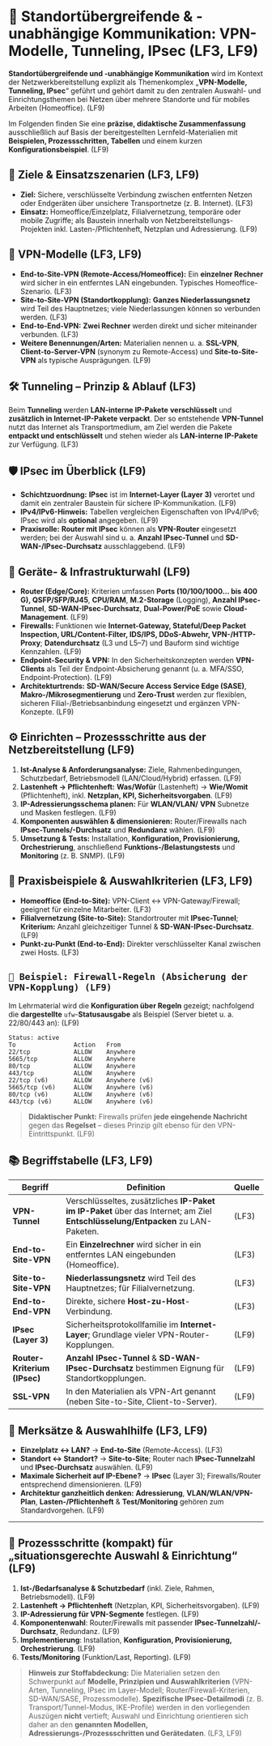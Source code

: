 # 🔗 Standortübergreifende & -unabhängige Kommunikation: VPN-Modelle, Tunneling, IPsec (LF3, LF9)

**Standortübergreifende und -unabhängige Kommunikation** wird im Kontext der Netzwerkbereitstellung explizit als Themenkomplex „**VPN-Modelle, Tunneling, IPsec**“ geführt und gehört damit zu den zentralen Auswahl- und Einrichtungsthemen bei Netzen über mehrere Standorte und für mobiles Arbeiten (Homeoffice). (LF9) 

Im Folgenden finden Sie eine **präzise, didaktische Zusammenfassung** ausschließlich auf Basis der bereitgestellten Lernfeld-Materialien mit **Beispielen, Prozessschritten, Tabellen** und einem kurzen **Konfigurationsbeispiel**. (LF9) 

## 🧭 Ziele & Einsatzszenarien (LF3, LF9)

* **Ziel:** Sichere, verschlüsselte Verbindung zwischen entfernten Netzen oder Endgeräten über unsichere Transportnetze (z. B. Internet). (LF3) 
* **Einsatz:** Homeoffice/Einzelplatz, Filialvernetzung, temporäre oder mobile Zugriffe; als Baustein innerhalb von Netzbereitstellungs-Projekten inkl. Lasten-/Pflichtenheft, Netzplan und Adressierung. (LF9) 

## 🧩 VPN-Modelle (LF3, LF9)

* **End-to-Site-VPN (Remote-Access/Homeoffice):** Ein **einzelner Rechner** wird sicher in ein entferntes LAN eingebunden. Typisches Homeoffice-Szenario. (LF3) 
* **Site-to-Site-VPN (Standortkopplung):** **Ganzes Niederlassungsnetz** wird Teil des Hauptnetzes; viele Niederlassungen können so verbunden werden. (LF3) 
* **End-to-End-VPN:** **Zwei Rechner** werden direkt und sicher miteinander verbunden. (LF3) 
* **Weitere Benennungen/Arten:** Materialien nennen u. a. **SSL-VPN**, **Client-to-Server-VPN** (synonym zu Remote-Access) und **Site-to-Site-VPN** als typische Ausprägungen. (LF9) 

## 🛠️ Tunneling – Prinzip & Ablauf (LF3)

Beim **Tunneling** werden **LAN-interne IP-Pakete** **verschlüsselt** und **zusätzlich in Internet-IP-Pakete verpackt**. Der so entstehende **VPN-Tunnel** nutzt das Internet als Transportmedium, am Ziel werden die Pakete **entpackt und entschlüsselt** und stehen wieder als **LAN-interne IP-Pakete** zur Verfügung. (LF3) 

## 🛡️ IPsec im Überblick (LF9)

* **Schichtzuordnung:** **IPsec** ist im **Internet-Layer (Layer 3)** verortet und damit ein zentraler Baustein für sichere IP-Kommunikation. (LF9) 
* **IPv4/IPv6-Hinweis:** Tabellen vergleichen Eigenschaften von IPv4/IPv6; IPsec wird als **optional** angegeben. (LF9) 
* **Praxisrolle:** **Router mit IPsec** können als **VPN-Router** eingesetzt werden; bei der Auswahl sind u. a. **Anzahl IPsec-Tunnel** und **SD-WAN-/IPsec-Durchsatz** ausschlaggebend. (LF9) 

## 🧱 Geräte- & Infrastrukturwahl (LF9)

* **Router (Edge/Core):** Kriterien umfassen **Ports (10/100/1000… bis 400 G), QSFP/SFP/RJ45**, **CPU/RAM**, **M.2-Storage** (Logging), **Anzahl IPsec-Tunnel**, **SD-WAN-IPsec-Durchsatz**, **Dual-Power/PoE** sowie **Cloud-Management**. (LF9) 
* **Firewalls:** Funktionen wie **Internet-Gateway, Stateful/Deep Packet Inspection, URL/Content-Filter, IDS/IPS, DDoS-Abwehr, VPN-/HTTP-Proxy**; **Datendurchsatz** (L3 und L5–7) und Bauform sind wichtige Kennzahlen. (LF9) 
* **Endpoint-Security & VPN:** In den Sicherheitskonzepten werden **VPN-Clients** als Teil der Endpoint-Absicherung genannt (u. a. MFA/SSO, Endpoint-Protection). (LF9) 
* **Architekturtrends:** **SD-WAN/Secure Access Service Edge (SASE)**, **Makro-/Mikrosegmentierung** und **Zero-Trust** werden zur flexiblen, sicheren Filial-/Betriebsanbindung eingesetzt und ergänzen VPN-Konzepte. (LF9) 

## ⚙️ Einrichten – Prozessschritte aus der Netzbereitstellung (LF9)

1. **Ist-Analyse & Anforderungsanalyse:** Ziele, Rahmenbedingungen, Schutzbedarf, Betriebsmodell (LAN/Cloud/Hybrid) erfassen. (LF9) 
2. **Lastenheft → Pflichtenheft:** **Was/Wofür** (Lastenheft) → **Wie/Womit** (Pflichtenheft), inkl. **Netzplan, KPI, Sicherheitsvorgaben**. (LF9) 
3. **IP-Adressierungsschema planen:** Für **WLAN/VLAN/** **VPN** Subnetze und Masken festlegen. (LF9) 
4. **Komponenten auswählen & dimensionieren:** Router/Firewalls nach **IPsec-Tunnels/-Durchsatz** und **Redundanz** wählen. (LF9) 
5. **Umsetzung & Tests:** Installation, **Konfiguration, Provisionierung, Orchestrierung**, anschließend **Funktions-/Belastungstests** und **Monitoring** (z. B. SNMP). (LF9) 

## 🧰 Praxisbeispiele & Auswahlkriterien (LF3, LF9)

* **Homeoffice (End-to-Site):** VPN-Client ↔ VPN-Gateway/Firewall; geeignet für einzelne Mitarbeiter. (LF3) 
* **Filialvernetzung (Site-to-Site):** Standortrouter mit **IPsec-Tunnel**; **Kriterium:** Anzahl gleichzeitiger Tunnel & **SD-WAN-IPsec-Durchsatz**. (LF9) 
* **Punkt-zu-Punkt (End-to-End):** Direkter verschlüsselter Kanal zwischen zwei Hosts. (LF3) 

## `🧪 Beispiel: Firewall-Regeln (Absicherung der VPN-Kopplung) (LF9)`

Im Lehrmaterial wird die **Konfiguration über Regeln** gezeigt; nachfolgend die **dargestellte** `ufw`-**Statusausgabe** als Beispiel (Server bietet u. a. 22/80/443 an): (LF9) 

```
Status: active
To                Action   From
22/tcp            ALLOW    Anywhere
5665/tcp          ALLOW    Anywhere
80/tcp            ALLOW    Anywhere
443/tcp           ALLOW    Anywhere
22/tcp (v6)       ALLOW    Anywhere (v6)
5665/tcp (v6)     ALLOW    Anywhere (v6)
80/tcp (v6)       ALLOW    Anywhere (v6)
443/tcp (v6)      ALLOW    Anywhere (v6)
```

> **Didaktischer Punkt:** Firewalls prüfen **jede eingehende Nachricht** gegen das **Regelset** – dieses Prinzip gilt ebenso für den VPN-Eintrittspunkt. (LF9) 

## 📚 Begriffstabelle (LF3, LF9)

| **Begriff**                  | **Definition**                                                                                                                  | **Quelle** |
| ---------------------------- | ------------------------------------------------------------------------------------------------------------------------------- | ---------- |
| **VPN-Tunnel**               | Verschlüsseltes, zusätzliches **IP-Paket im IP-Paket** über das Internet; am Ziel **Entschlüsselung/Entpacken** zu LAN-Paketen. | (LF3)      |
| **End-to-Site-VPN**          | Ein **Einzelrechner** wird sicher in ein entferntes LAN eingebunden (Homeoffice).                                               | (LF3)      |
| **Site-to-Site-VPN**         | **Niederlassungsnetz** wird Teil des Hauptnetzes; für Filialvernetzung.                                                         | (LF3)      |
| **End-to-End-VPN**           | Direkte, sichere **Host-zu-Host**-Verbindung.                                                                                   | (LF3)      |
| **IPsec (Layer 3)**          | Sicherheitsprotokollfamilie im **Internet-Layer**; Grundlage vieler VPN-Router-Kopplungen.                                      | (LF9)      |
| **Router-Kriterium (IPsec)** | **Anzahl IPsec-Tunnel** & **SD-WAN-IPsec-Durchsatz** bestimmen Eignung für Standortkopplungen.                                  | (LF9)      |
| **SSL-VPN**                  | In den Materialien als VPN-Art genannt (neben Site-to-Site, Client-to-Server).                                                  | (LF9)      |

## 🎯 Merksätze & Auswahlhilfe (LF3, LF9)

* **Einzelplatz ↔ LAN?** → **End-to-Site** (Remote-Access). (LF3) 
* **Standort ↔ Standort?** → **Site-to-Site**; Router nach **IPsec-Tunnelzahl** und **IPsec-Durchsatz** auswählen. (LF9) 
* **Maximale Sicherheit auf IP-Ebene?** → **IPsec** (Layer 3); Firewalls/Router entsprechend dimensionieren. (LF9) 
* **Architektur ganzheitlich denken:** **Adressierung**, **VLAN/WLAN/VPN-Plan**, **Lasten-/Pflichtenheft** & **Test/Monitoring** gehören zum Standardvorgehen. (LF9)

---

## 🧭 Prozessschritte (kompakt) für „situationsgerechte Auswahl & Einrichtung“ (LF9)

1. **Ist-/Bedarfsanalyse & Schutzbedarf** (inkl. Ziele, Rahmen, Betriebsmodell). (LF9) 
2. **Lastenheft → Pflichtenheft** (Netzplan, KPI, Sicherheitsvorgaben). (LF9) 
3. **IP-Adressierung für VPN-Segmente** festlegen. (LF9) 
4. **Komponentenwahl**: Router/Firewalls mit passender **IPsec-Tunnelzahl/-Durchsatz**, Redundanz. (LF9) 
5. **Implementierung**: Installation, **Konfiguration, Provisionierung, Orchestrierung**. (LF9) 
6. **Tests/Monitoring** (Funktion/Last, Reporting). (LF9) 

> **Hinweis zur Stoffabdeckung:** Die Materialien setzen den Schwerpunkt auf **Modelle, Prinzipien und Auswahlkriterien** (VPN-Arten, Tunneling, IPsec im Layer-Modell; Router/Firewall-Kriterien, SD-WAN/SASE, Prozessmodelle). **Spezifische IPsec-Detailmodi** (z. B. Transport/Tunnel-Modus, IKE-Profile) werden in den vorliegenden Auszügen **nicht** vertieft; Auswahl und Einrichtung orientieren sich daher an den **genannten Modellen, Adressierungs-/Prozessschritten und Gerätedaten**. (LF3, LF9)

